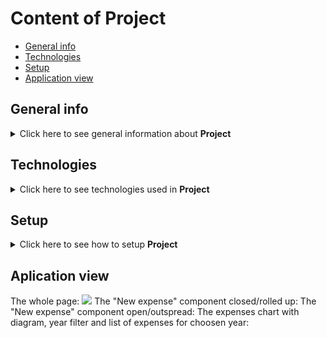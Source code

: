 # Content of Project
* [General info](#general-info)
* [Technologies](#technologies)
* [Setup](#setup)
* [Application view](#application-view)


## General info
<details>
  <summary>
    Click here to see general information about <b>Project</b>
  </summary>
      This is my first React Project. Main idea was to create app to write down and control user expenses. I focus od the basic of React framework and started to work with GitHub.
</details>

## Technologies
<details>
  <summary>
    Click here to see technologies used in <b>Project</b>
  </summary>
 <ul>
   <li>JS</li>
   <li>CSS</li>
   <li>HTML</li>
   <li>React</li>
   <li>GitHub</li>
 </ul>
</details>

## Setup
<details>
  <summary>
    Click here to see how to setup <b>Project</b>
  </summary>
      To setup and run app:
  <ol>
    <li>Download <b>Project</b> repository</li>
    <li>Open in IDE You use</li>
    <li>Install npm packages. To do this just type in console  `npm install`</li>
    <li>Run localhost development server. To do this type in console 'npm start' or 'npm run dev'</li>
    <li>App should open automatically in your website browser. If not, just type in browser "localhost:xxxx", where "xxxx" is number, which IDE console show you after step 4</li>
    <li>Enjoy the app :)</li>
  </ol>
</details>

## Aplication view
The whole page:
<img src=https://github.com/user-attachments/assets/a6316a7c-15e3-41f5-9373-43fb85d8cb4c>
The "New expense" component closed/rolled up:
The "New expense" component open/outspread:
The expenses chart with diagram, year filter and list of expenses for choosen year:


